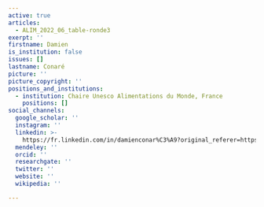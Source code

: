 ```yaml
---
active: true
articles:
  - ALIM_2022_06_table-ronde3
exerpt: ''
firstname: Damien
is_institution: false
issues: []
lastname: Conaré
picture: ''
picture_copyright: ''
positions_and_institutions:
  - institution: Chaire Unesco Alimentations du Monde, France
    positions: []
social_channels:
  google_scholar: ''
  instagram: ''
  linkedin: >-
    https://fr.linkedin.com/in/damienconar%C3%A9?original_referer=https%3A%2F%2Fwww.google.com%2F
  mendeley: ''
  orcid: ''
  researchgate: ''
  twitter: ''
  website: ''
  wikipedia: ''

---
```

